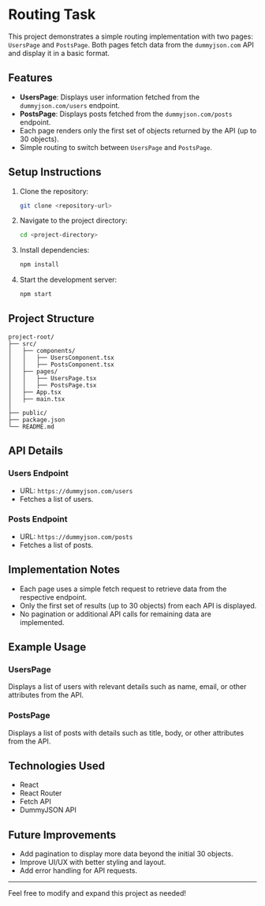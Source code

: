 # Routing Task

This project demonstrates a simple routing implementation with two pages: `UsersPage` and `PostsPage`. Both pages fetch data from the `dummyjson.com` API and display it in a basic format.

## Features
- **UsersPage**: Displays user information fetched from the `dummyjson.com/users` endpoint.
- **PostsPage**: Displays posts fetched from the `dummyjson.com/posts` endpoint.
- Each page renders only the first set of objects returned by the API (up to 30 objects).
- Simple routing to switch between `UsersPage` and `PostsPage`.

## Setup Instructions
1. Clone the repository:
   ```bash
   git clone <repository-url>
   ```
2. Navigate to the project directory:
   ```bash
   cd <project-directory>
   ```
3. Install dependencies:
   ```bash
   npm install
   ```
4. Start the development server:
   ```bash
   npm start
   ```

## Project Structure
```
project-root/
├── src/
│   ├── components/
│   │   ├── UsersComponent.tsx
│   │   ├── PostsComponent.tsx
│   ├── pages/
│   │   ├── UsersPage.tsx
│   │   ├── PostsPage.tsx
│   ├── App.tsx
│   ├── main.tsx
│
├── public/
├── package.json
└── README.md
```

## API Details
### Users Endpoint
- URL: `https://dummyjson.com/users`
- Fetches a list of users.

### Posts Endpoint
- URL: `https://dummyjson.com/posts`
- Fetches a list of posts.

## Implementation Notes
- Each page uses a simple fetch request to retrieve data from the respective endpoint.
- Only the first set of results (up to 30 objects) from each API is displayed.
- No pagination or additional API calls for remaining data are implemented.

## Example Usage
### UsersPage
Displays a list of users with relevant details such as name, email, or other attributes from the API.

### PostsPage
Displays a list of posts with details such as title, body, or other attributes from the API.

## Technologies Used
- React
- React Router
- Fetch API
- DummyJSON API

## Future Improvements
- Add pagination to display more data beyond the initial 30 objects.
- Improve UI/UX with better styling and layout.
- Add error handling for API requests.

---

Feel free to modify and expand this project as needed!
